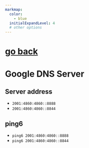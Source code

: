 ```yaml
---
markmap:
  color:
    - blue
  initialExpandLevel: 4
  # other options
---
```


# [go back](../index.html)
# Google DNS Server
## Server address
- `2001:4860:4860::8888`
- `2001:4860:4860::8844`
## ping6
- `ping6 2001:4860:4860::8888`
- `ping6 2001:4860:4860::8844`

